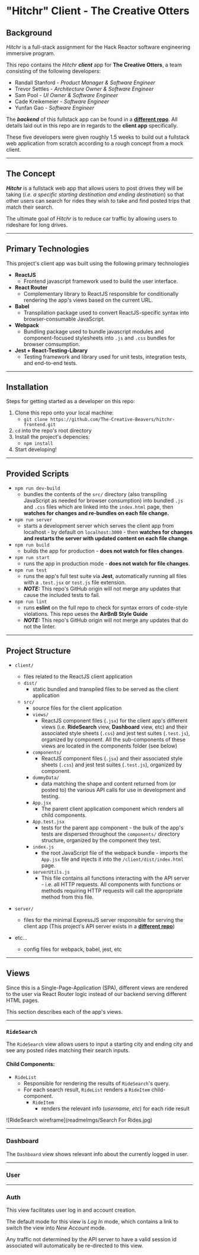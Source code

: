 # "Hitchr" Client - The Creative Otters

## Background

*Hitchr* is a full-stack assignment for the Hack Reactor software engineering immersive program.

This repo contains the *Hitchr* _**client**_ app for **The Creative Otters**, a team consisting of the following developers:

- Randall Stanford - *Product Manager & Software Engineer*
- Trevor Settles - *Architecture Owner & Software Engineer*
- Sam Pool - *UI Owner & Software Engineer*
- Cade Kreikemeier - *Software Engineer*
- Yunfan Gao - *Software Engineer*

The _**backend**_ of this fullstack app can be found in a **[different repo](https://github.com/The-Creative-Beavers/hitchr-backend)**. All details laid out in this repo are in regards to the **client app** specifically.

These five developers were given roughly 1.5 weeks to build out a fullstack web application from scratch according to a rough concept from a mock client.

---

## The Concept

***Hitchr*** is a fullstack web app that allows users to post drives they will be taking (_i.e. a specific starting destination and ending destination_) so that other users can search for rides they wish to take and find posted trips that match their search.

The ultimate goal of _Hitchr_ is to reduce car traffic by allowing users to rideshare for long drives.

---

## Primary Technologies

This project's client app was built using the following primary technologies

- **ReactJS**
    - Frontend javascript framework used to build the user interface.
- **React Router**
    - Complementary library to ReactJS responsible for conditionally rendering the app's views based on the current URL.
- **Babel**
    - Transpilation package used to convert ReactJS-specific syntax into browser-consumable JavaScript.
- **Webpack**
    - Bundling package used to bundle javascript modules and component-focused stylesheets into ```.js``` and ```.css``` bundles for browser comsumption.
- **Jest + React-Testing-Library**
    - Testing framework and library used for unit tests, integration tests, and end-to-end tests.

---

## Installation

Steps for getting started as a developer on this repo:

1. Clone this repo onto your local machine:
    - ```git clone https://github.com/The-Creative-Beavers/hitchr-frontend.git```
2. ```cd``` into the repo's root directory
3. Install the project's depencies:
    - ```npm install```
4. Start developing!

---

## Provided Scripts

- ```npm run dev-build```
    - bundles the contents of the ```src/``` directory (also transpiling JavaScript as needed for browser consumption) into bundled ```.js``` and ```.css``` files which are linked into the ```index.html``` page, then __watches for changes and re-bundles on each file change.__
- ```npm run server```
    - starts a development server which serves the client app from localhost - by default on ```localhost:3000``` - then __watches for changes and restarts the server with updated content on each file change__.
- ```npm run build```
    - builds the app for production - __does not watch for files changes__.
- ```npm run start```
    - runs the app in production mode - __does not watch for file changes__.
- ```npm run test```
    - runs the app's full test suite via **Jest**, automatically running all files with a `.test.jsx` or `test.js` file extension.
    - _**NOTE:**_ This repo's GitHub origin will not merge any updates that cause the included tests to fail.
- ```npm run lint```
    - runs **eslint** on the full repo to check for syntax errors of code-style violations. This repo ueses the **AirBnB Style Guide**
    - _**NOTE:**_ This repo's GitHub origin will not merge any updates that do not the linter.

---

## Project Structure


- ```client/```
    - files related to the ReactJS client application
    - ```dist/```
        - static bundled and transpiled files to be served as the client application
    - ```src/```
        - source files for the client application
        - ```views/```
            - ReactJS component files (```.jsx```) for the client app's different views (i.e. **RideSearch** view, **Dashboard** view, etc) and their associated style sheets (```.css```) and jest test suites (```.test.js```), organized by component. All the sub-components of these views are located in the components folder (see below)
        - ```components/```
            - ReactJS component files (```.jsx```) and their associated style sheets (```.css```) and jest test suites (```.test.js```), organized by component.
        - ```dummyData/```
            - data matching the shape and content returned from (or posted to) the various API calls for use in development and testing.
        - ```App.jsx```
            - The parent client application component which renders all child components.
        - ```App.test.jsx```
            - tests for the parent app component - the bulk of the app's tests are dispersed throughout the ```components/``` directory structure, organized by the component they test.
        - ```index.js```
            - the root JavaScript file of the webpack bundle - imports the ```App.jsx``` file and injects it into the ```/client/dist/index.html``` page.
        - ```serverUtils.js```
            - This file contains all functions interacting with the API server - i.e. all HTTP requests. All components with functions or methods requiring HTTP requests will call the appropriate method from this file.

- ```server/```
    - files for the minimal ExpressJS server responsible for serving the client app (This project's API server exists in a **[different repo](https://github.com/The-Creative-Beavers/hitchr-backend)**)


- etc...
    - config files for webpack, babel, jest, etc

---

## Views

Since this is a Single-Page-Application (SPA), different views are rendered to the user via React Router logic instead of our backend serving different HTML pages.

This section describes each of the app's views.

---


### `RideSearch`

The `RideSearch` view allows users to input a starting city and ending city and see any posted rides matching their search inputs.

#### Child Components:
- `RideList`
  - Responsible for rendering the results of `RideSearch`'s query.
  - For each search result, `RideList` renders a `RideItem` child-component.
    - `RideItem`
      - renders the relevant info (_username, etc_) for each ride result

![RideSearch wireframe](readmeImgs/Search For Rides.jpg)

---

### Dashboard

The `Dashboard` view shows relevant info about the currently logged in user.
___

### User

___

### Auth

This view facilitates user log in and account creation.

The default mode for this view is _Log In_ mode, which contains a link to switch the view into _New Account_ mode.

Any traffic not determined by the API server to have a valid session id associated will automatically be re-directed to this view.
